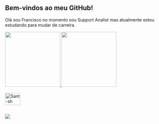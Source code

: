## Bem-vindos ao meu GitHub!

Olá sou Francisco no momento sou Support Analist mas atualmente estou estudando para mudar de carreira.

<div>
    <a href="https://github.com/Francisco-Sant">
    <img height="180em" src="https://github-readme-stats.vercel.app/api?username=Francisco-Sant&show_icons=true&theme=dark&include_all_commits=true&count_private=true"/>
    <img height="180em" src="https://github-readme-stats.vercel.app/api/top-langs/?username=Francisco-Sant&layout=compact&langs_count=16&theme=dark"/>
<div>   
<div style="display: inline_block"><br>
    <img alig="center" alt="Sant-sh" height="40" width="50" src="https://cdn.jsdelivr.net/gh/devicons/devicon@latest/icons/bash/bash-original.svg" />
</div>

##

<div>
    <a href="https://www.linkedin.com/in/francisco-santos-1922b91ba" target="_blank"><img src="https://img.shields.io/badge/LinkedIn-0077B5?style=for-the-badge&logo=linkedin&logoColor=white" target="_blank"></a>
</div>  
